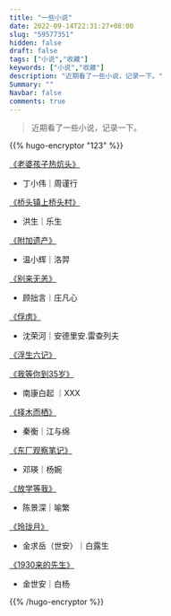 ```yaml
---
title: "一些小说"
date: 2022-09-14T22:31:27+08:00
slug: "59577351"
hidden: false
draft: false
tags: ["小说","收藏"]
keywords: ["小说","收藏"]
description: "近期看了一些小说，记录一下。"
Summary: ""
Navbar: false
comments: true
---
```


> 近期看了一些小说，记录一下。
>

<!--{//{< //password novel //>}//}-->


{{% hugo-encryptor "123" %}}


[《老婆孩子热炕头》](老婆孩子热炕头无删带番.txt)

- 丁小伟｜周谨行

[《桥头镇上桥头村》](桥头镇上桥头村.txt)

- 洪生｜乐生

[《附加遗产》](附加遗产番全.txt)

- 温小辉｜洛羿

[《别来无恙》](《别来无恙》.txt)

- 顾拙言｜庄凡心

[《俘虏》](俘虏.txt)

- 沈荣河｜安德里安.雷查列夫

[《浮生六记》](浮生六记.txt)

[《我等你到35岁》](我等你到三十五岁.txt)

- 南康白起 ｜XXX

[《择木而栖》](《择木而栖》.txt)

- 秦衡｜江与绵

[《东厂观察笔记》](《东厂观察笔记》.txt)

- 邓瑛｜杨婉

[《放学等我》](放学等我.txt)

- 陈景深｜喻繁

[《玲珑月》](玲珑月.txt)

- 金求岳（世安）｜白露生

[《1930来的先生》](1930来的先生.txt)

- 金世安｜白杨

{{% /hugo-encryptor %}}

